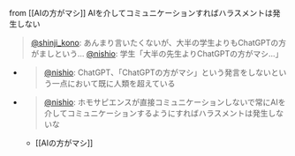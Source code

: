 
from [[AIの方がマシ]]
AIを介してコミュニケーションすればハラスメントは発生しない
> [@shinji_kono](https://twitter.com/shinji_kono/status/1604995956734562304): あんまり言いたくないが、大半の学生よりもChatGPTの方がましという…
> [@nishio](https://twitter.com/nishio/status/1604996406296842241): 学生「大半の先生よりChatGPTの方がマシ…」
- > [@nishio](https://twitter.com/nishio/status/1605046245529354241?s=20&t=2y31SZaaoTwkt4v6_x5Kuw): ChatGPT、「ChatGPTの方がマシ」という発言をしないという一点において既に人類を超えている
- > [@nishio](https://twitter.com/nishio/status/1605046624073711616?s=20&t=2y31SZaaoTwkt4v6_x5Kuw): ホモサピエンスが直接コミュニケーションしないで常にAIを介してコミュニケーションするようにすればハラスメントは発生しないな
    - [[AIの方がマシ]]
